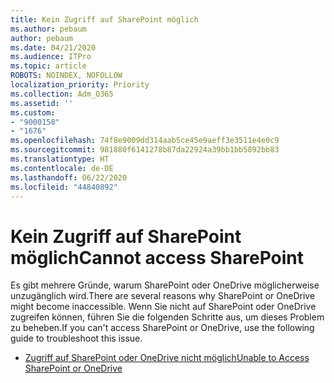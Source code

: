 ```yaml
---
title: Kein Zugriff auf SharePoint möglich
ms.author: pebaum
author: pebaum
ms.date: 04/21/2020
ms.audience: ITPro
ms.topic: article
ROBOTS: NOINDEX, NOFOLLOW
localization_priority: Priority
ms.collection: Adm_O365
ms.assetid: ''
ms.custom:
- "9000158"
- "1676"
ms.openlocfilehash: 74f8e9009dd314aab5ce45e9aeff3e3511e4e0c9
ms.sourcegitcommit: 981880f6141278b87da22924a39bb1bb5892bb83
ms.translationtype: HT
ms.contentlocale: de-DE
ms.lasthandoff: 06/22/2020
ms.locfileid: "44840892"
---
```

# <a name="cannot-access-sharepoint"></a><span data-ttu-id="9a8e2-102">Kein Zugriff auf SharePoint möglich</span><span class="sxs-lookup"><span data-stu-id="9a8e2-102">Cannot access SharePoint</span></span>

<span data-ttu-id="9a8e2-103">Es gibt mehrere Gründe, warum SharePoint oder OneDrive möglicherweise unzugänglich wird.</span><span class="sxs-lookup"><span data-stu-id="9a8e2-103">There are several reasons why SharePoint or OneDrive might become inaccessible.</span></span> <span data-ttu-id="9a8e2-104">Wenn Sie nicht auf SharePoint oder OneDrive zugreifen können, führen Sie die folgenden Schritte aus, um dieses Problem zu beheben.</span><span class="sxs-lookup"><span data-stu-id="9a8e2-104">If you can't access SharePoint or OneDrive, use the following guide to troubleshoot this issue.</span></span>

- [<span data-ttu-id="9a8e2-105">Zugriff auf SharePoint oder OneDrive nicht möglich</span><span class="sxs-lookup"><span data-stu-id="9a8e2-105">Unable to Access SharePoint or OneDrive</span></span>](https://docs.microsoft.com/sharepoint/troubleshoot/sharing-and-permissions/sharepoint-online-inaccessible)
